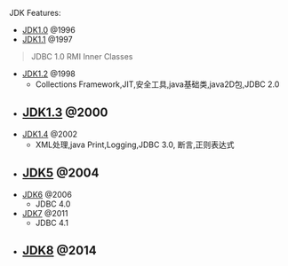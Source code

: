 JDK Features:
-  [JDK1.0](https://) @1996
-  [JDK1.1](https://) @1997
> JDBC 1.0
> RMI
> Inner Classes
-  [JDK1.2](https://) @1998
	-  	Collections Framework,JIT,安全工具,java基础类,java2D包,JDBC 2.0
-  [JDK1.3](https://) @2000
	-  
-  [JDK1.4](https://) @2002
	-  	XML处理,java Print,Logging,JDBC 3.0, 断言,正则表达式
-  [JDK5](https://) @2004
	-  
-  [JDK6](https://) @2006
	- 	JDBC 4.0
-  [JDK7](https://) @2011
	-  	JDBC 4.1
-  [JDK8](https://) @2014
	-  